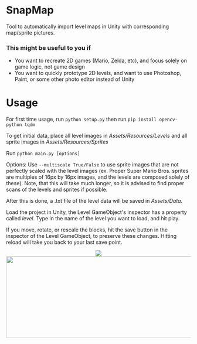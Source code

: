 # SnapMap
Tool to automatically import level maps in Unity with corresponding map/sprite pictures.

### This might be useful to you if
   *  You want to recreate 2D games (Mario, Zelda, etc), and focus solely on game logic, not game design
   *  You want to quickly prototype 2D levels, and want to use Photoshop, Paint, or some other photo editor instead of Unity

# Usage

For first time usage, run `python setup.py` then run `pip install opencv-python tqdm`

To get initial data, place all level images in *Assets/Resources/Levels* and all sprite images in *Assets/Resources/Sprites*

Run `python main.py [options]`

Options: Use `--multiscale True/False` to use sprite images that are not perfectly scaled with the level images (ex. Proper Super Mario Bros. sprites are multiples of 16px by 16px images, and the levels are composed solely of these). Note, that this will take much longer, so it is advised to find proper scans of the levels and sprites if possible.

After this is done, a .txt file of the level data will be saved in *Assets/Data*. 

Load the project in Unity, the Level GameObject's inspector has a property called *level*. Type in the name of the level you want to load, and hit play.

If you move, rotate, or rescale the blocks, hit the save button in the inspector of the Level GameObject, to preserve these changes. Hitting reload will take you back to your last save point.

<p align="center">
  <img src="https://i.imgur.com/oMQSi5g.png">
  <img src="https://i.imgur.com/uqbYoPp.png" width="671" height="223">
</p>
